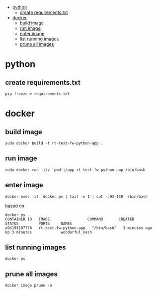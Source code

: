 <!-- TOC depthFrom:1 depthTo:6 withLinks:1 updateOnSave:1 orderedList:0 -->

- [python](#python)
	- [create requirements.txt](#create-requirementstxt)
- [docker](#docker)
	- [build image](#build-image)
	- [run image](#run-image)
	- [enter image](#enter-image)
	- [list running images](#list-running-images)
	- [prune all images](#prune-all-images)

<!-- /TOC -->
# python
## create requirements.txt
```
pip freeze > requirements.txt
```

# docker
## build image
```
sudo docker build -t rt-test-fw-python-app .
```

## run image
```
sudo docker run -itv `pwd`:/app rt-test-fw-python-app /bin/bash
```

## enter image
```
docker exec -it `docker ps | tail -n 1 | cut -c93-150` /bin/bash
```

based on
```
docker ps
CONTAINER ID   IMAGE                 COMMAND       CREATED         STATUS         PORTS     NAMES
a94191107776   rt-test-fw-python-app   "/bin/bash"   3 minutes ago   Up 3 minutes             wonderful_nash
```

## list running images
```
docker ps
```

## prune all images
```
docker image prune -a
```
